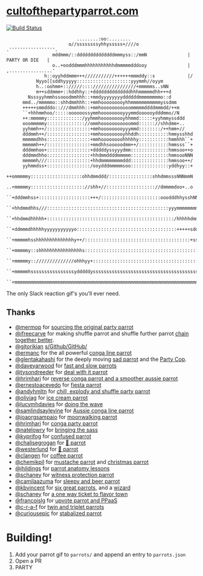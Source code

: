 # [cultofthepartyparrot.com](http://cultofthepartyparrot.com)

[![Build Status](https://travis-ci.org/jmhobbs/cultofthepartyparrot.com.svg?branch=master)](https://travis-ci.org/jmhobbs/cultofthepartyparrot.com)

```
                          ........:oo:........
                       o//ssssssssyhhysssss+////o                   .'''''''''''''''''.
                 mddmmm/::ddddddddddddddmmmyss::/mmN               |   PARTY OR DIE   |
                 o..+oodddmmmhhhhhhhhhhhdmmmmmdddooy               | ,................'
              h::oyyhddmmm+++///////////++++++mmmddy::s            |/
           Nyyo[[sddhyyyyy::::::::::::::::::::yyymmh//oyym
           h..:oohmm+:://///::::////////////////+mmmmms..sNN
           m++sddmmm+::hddhhy::+ddddddddddddddhhhmmmmmdhh+++d
        Nsssyyhmmhssooodmmhhh::+mmdyyyyyyyyddddddmmmmmmmmo::d
      mmd../mmmmmo::shhdmmhhh::+mmhooooooooyhhmmmmmmmmmmmyssdmm
      +++++smmdddo::///dmmhhh::+mmhooooooooooommmmmddddmmmdd/++m
      ``+hhhmmhoo/:::::oooooossymmhooooooooyyymmdoooooydddmmo//N
      ++:mmmmmy:::::::::::::/yyhmmhooooooooyhhmmd:::::+yyhmmyssddd
      ooommmmmy:::::::::::::://ommhooooooooooommd:::::://shhdmm+..
      yyhmmh++/::::::::::::::::+mmhooooooooyyymmd::::::::/++hmm+//
      dddmmh++/::::::::::::::::+mmhooooooooyhhddh:::::::::::hmmysshhd
      mmmmmdhhs::::::::::::::::+mmhoooooooohhhhhy:::::::::::hmmhhh``+
      mmmmmh++/::::::::::::::::+mmdhhsooooodmm++/:::::::::::hmmsss``+
      dddmmhoo+::::::::::::::::+dddddyssyyydmm::::::::::::::hmmsoo++o
      dddmmdhho::::::::::::::::+hhdmmddddmmmmm::::::::::::::hmmsooNNN
      mmmmmh///::::::::::::::::+hhdmmmmmmmmddd::::::::::::::hmmsoo++/
      yyhmmdss+::::::::::::::::/ooydddmmmmmsoo::::::::::::::yddhyy::+
      ++ommmmmy:::::::::::::::::::ohhdmmddd/::::::::::::::::shhdmmsssNNNmmN
      ..+mmmmmy:::::::::::::::::::://shh+//:::::::::::::::::://dmmmmdoo+..o
      ``+dddmmhss+:::::::::::::::::::+++/::::::::::::::::::::::ooodddhhysshNNy++m
      ``+hhdmmdhhs///:::::::::::::::::::::::::::::::::::::::::::::yyymmmmmmmmo++hNNmdd
      ``+hhdmmdhhhhh+:::::::::::::::::::::::::::::::::::::::::::::::/hhhhhdmmmmmsoo...
      ``+ddmmmdhhhhhyyyyyyyyyyyo:::::::::::::::::::::::::::::::::::::+++++sdddmmdhhsss//+
      ``+mmmmmhsshhhhhhhhhhhhhhy++/:::::::::::::::::::::::::::::::::::::::+ssyyydmmddd///hhd
      ``+mmmmmy::shhhhhhhhhhhhhhhhs:::::::::::::::::::::::::::::::::::::::::::::ymmmmmmmh../
      ``+mmmmmy:://////////////ohhhyy+::::::::::::::::::::::::::::::::::::::::::///hddmmmhhs++s
      ``+mmmmmhssssssssssssssssydddddysssssssssssssssssssssssssssssssssssssssssssssdddmmmmmy::s
      ``+mmmmmmmmmmmmmmmmmmmmmmmmmmmmmmmmmmmmmmmmmmmmmmmmmmmmmmmmmmmmmmmmmmmmmmmmmmmmmmmmmmhooh
```

The only Slack reaction gif's you'll ever need.

## Thanks

 * [@mermop](https://github.com/mermop) for [sourcing the original party parrot](https://github.com/jmhobbs/cultofthepartyparrot.com/issues/2)
 * [@ifreecarve](https://github.com/ifreecarve) for making shuffle parrot and shuffle further parrot [chain together better](https://github.com/jmhobbs/cultofthepartyparrot.com/pull/4).
 * [@gjtorikian](https://github.com/gjtorikian) [s/Github/GitHub/](https://github.com/jmhobbs/cultofthepartyparrot.com/pull/5)
 * [@ermanc](https://github.com/ermanc) for the all powerful [conga line parrot](https://github.com/jmhobbs/cultofthepartyparrot.com/pull/7)
 * [@glentakahashi](https:/github.com/glentakahashi) for the deeply moving [sad parrot](https://github.com/jmhobbs/cultofthepartyparrot.com/pull/10) and the [Party Cop](https://github.com/jmhobbs/cultofthepartyparrot.com/pull/11).
 * [@daveyarwood](https://github.com/daveyarwood) for [fast and slow parrots](https://github.com/jmhobbs/cultofthepartyparrot.com/pull/13)
 * [@tysondreeder](https://github.com/tysondreeder) for [deal with it parrot](https://github.com/jmhobbs/cultofthepartyparrot.com/pull/16)
 * [@hrimhari](https://github.com/hrimhari) for [reverse conga parrot and a smoother aussie parrot](https://github.com/jmhobbs/cultofthepartyparrot.com/pull/18)
 * [@ernestoacevedo](https://github.com/ernestoacevedo) for [fiesta parrot](https://github.com/jmhobbs/cultofthepartyparrot.com/pull/20)
 * [@andyhmltn](https://github.com/andyhmltn) for [chill, explody and shuffle party parrot](https://github.com/jmhobbs/cultofthepartyparrot.com/pull/23)
 * [@oliviag](https://github.com/oliviag) for [ice cream parrot](https://github.com/jmhobbs/cultofthepartyparrot.com/pull/26)
 * [@lucymhdavies](https://github.com/lucymhdavies) for [doing the wave](https://github.com/jmhobbs/cultofthepartyparrot.com/pull/27)
 * [@samlindsaylevine](https://github.com/samlindsaylevine) for [Aussie conga line parrot](https://github.com/jmhobbs/cultofthepartyparrot.com/pull/28)
 * [@joaorgsampaio](https://github.com/joaorgsampaio) for [moonwalking parrot](https://github.com/jmhobbs/cultofthepartyparrot.com/pull/29)
 * [@hrimhari](https://github.com/hrimhari) for [conga party parrot](https://github.com/jmhobbs/cultofthepartyparrot.com/pull/24)
 * [@natelowry](https://github.com/natelowry) for [bringing the sass](https://github.com/jmhobbs/cultofthepartyparrot.com/pull/33)
 * [@kyprifog](https://github.com/kyprifog) for [confused parrot](https://github.com/jmhobbs/cultofthepartyparrot.com/pull/35)
 * [@chalisegrogan](https://github.com/chalisegrogan) for [🍕 parrot](https://github.com/jmhobbs/cultofthepartyparrot.com/pull/34)
 * [@westerlund](https://github.com/westerlund) for [🍔 parrot](https://github.com/jmhobbs/cultofthepartyparrot.com/pull/36)
 * [@clangen](https://github.com/clangen) for [coffee parrot](https://github.com/jmhobbs/cultofthepartyparrot.com/pull/38)
 * [@chemikpil](https://github.com/chemikpil) for [mustache parrot](https://github.com/jmhobbs/cultofthepartyparrot.com/pull/46) and [christmas parrot](https://github.com/jmhobbs/cultofthepartyparrot.com/pull/49)
 * [@jhildings](https://github.com/jhildings) for [parrot anatomy lessons](https://github.com/jmhobbs/cultofthepartyparrot.com/pull/50)
 * [@schaney](https://github.com/schaney) for [witness protection parrot](https://github.com/jmhobbs/cultofthepartyparrot.com/pull/52)
 * [@camilaazuma](https://github.com/camilaazuma) for [sleepy and beer parrot](https://github.com/jmhobbs/cultofthepartyparrot.com/pull/57)
 * [@kbvincent](https://github.com/kbvincent) for [six great parrots](https://github.com/jmhobbs/cultofthepartyparrot.com/pull/58), and a [wizard](https://github.com/jmhobbs/cultofthepartyparrot.com/pull/62)
 * [@schaney](https://github.com/schaney) for [a one way ticket to flavor town](https://github.com/jmhobbs/cultofthepartyparrot.com/pull/66)
 * [@francoislg](https://github.com/francoislg) for [upvote parrot and PPaaS](https://github.com/jmhobbs/cultofthepartyparrot.com/pull/64)
 * [@c-r-a-f](https://github.com/c-r-a-f) for [twin and triplet parrots](https://github.com/jmhobbs/cultofthepartyparrot.com/pull/68)
 * [@curiousepic](https://github.com/curiousepic) for [stabalized parrot](https://github.com/jmhobbs/cultofthepartyparrot.com/pull/71)

# Building!

 1. Add your parrot gif to `parrots/` and append an entry to `parrots.json`
 1. Open a PR
 1. PARTY
